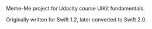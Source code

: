 Meme-Me project for Udacity course UIKit fundamentals.

Originally written for Swift 1.2, later converted to Swift 2.0.
